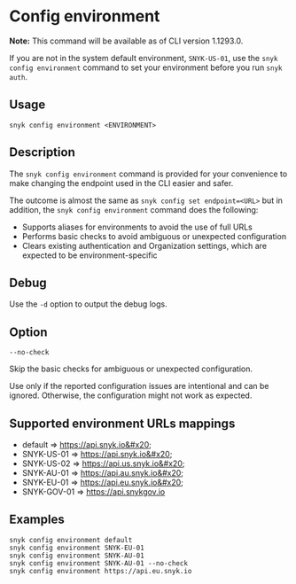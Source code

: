 # Config environment

**Note:** This command will be available as of CLI version 1.1293.0.

If you are not in the system default environment, `SNYK-US-01`, use the `snyk config environment` command to set your environment before you run `snyk auth`.

## Usage

`snyk config environment <ENVIRONMENT>`

## Description

The `snyk config environment` command is provided for your convenience to make changing the endpoint used in the CLI easier and safer.

The outcome is almost the same as `snyk config set endpoint=<URL>` but in addition, the `snyk config environment` command does the following:

* Supports aliases for environments to avoid the use of full URLs
* Performs basic checks to avoid ambiguous or unexpected configuration
* Clears existing authentication and Organization settings, which are expected to be environment-specific

## Debug

Use the `-d` option to output the debug logs.

## Option

`--no-check`

Skip the basic checks for ambiguous or unexpected configuration.

Use only if the reported configuration issues are intentional and can be ignored. Otherwise, the configuration might not work as expected.

## Supported environment URLs mappings

* default => https://api.snyk.io&#x20;
* SNYK-US-01 => https://api.snyk.io&#x20;
* SNYK-US-02 => https://api.us.snyk.io&#x20;
* SNYK-AU-01 => https://api.au.snyk.io&#x20;
* SNYK-EU-01 => https://api.eu.snyk.io&#x20;
* SNYK-GOV-01 => https://api.snykgov.io

## Examples

```
snyk config environment default
snyk config environment SNYK-EU-01
snyk config environment SNYK-AU-01
snyk config environment SNYK-AU-01 --no-check
snyk config environment https://api.eu.snyk.io
```


